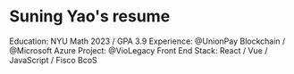 # Suning Yao's resume
Education: NYU Math 2023 / GPA 3.9
Experience: @UnionPay Blockchain / @Microsoft Azure
Project: @VioLegacy Front End
Stack: React / Vue / JavaScript / Fisco BcoS
